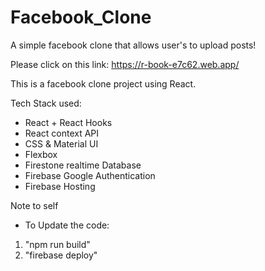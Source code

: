 # Facebook_Clone

A simple facebook clone that allows user's to upload posts!

Please click on this link:
https://r-book-e7c62.web.app/


This is a facebook clone project using React.

Tech Stack used:

- React + React Hooks
- React context API
- CSS & Material UI
- Flexbox
- Firestone realtime Database
- Firebase Google Authentication
- Firebase Hosting


Note to self

- To Update the code:
1. "npm run build"
2. "firebase deploy"
